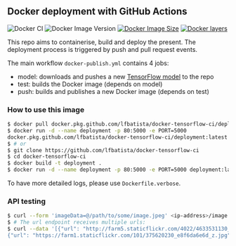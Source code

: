 ## Docker deployment with GitHub Actions
![Docker CI](https://github.com/lfbatista/docker-tensorflow-ci/workflows/Docker%20CI/badge.svg)
![Docker Image Version](https://img.shields.io/docker/v/batistaluisfilipe/docker-tensorflow-ci)
[![Docker Image Size](https://img.shields.io/docker/image-size/batistaluisfilipe/docker-tensorflow-ci)](https://hub.docker.com/r/batistaluisfilipe/docker-tensorflow-ci)
[![Docker layers](https://img.shields.io/microbadger/layers/batistaluisfilipe/docker-tensorflow-ci)](https://hub.docker.com/r/batistaluisfilipe/docker-tensorflow-ci)

This repo aims to containerise, build and deploy the present.
The deployment process is triggered by push and pull request events.

The main workflow `docker-publish.yml` contains 4 jobs:
- model: downloads and pushes a new [TensorFlow model](https://github.com/tensorflow/models/blob/master/research/object_detection/g3doc/detection_model_zoo.md) to the repo
- test: builds the Docker image (depends on model)
- push: builds and publishes a new Docker image (depends on test)

### How to use this image
```bash
$ docker pull docker.pkg.github.com/lfbatista/docker-tensorflow-ci/deployment:latest
$ docker run -d --name deployment -p 80:5000 -e PORT=5000 
docker.pkg.github.com/lfbatista/docker-tensorflow-ci/deployment:latest
$ # or
$ git clone https://github.com/lfbatista/docker-tensorflow-ci
$ cd docker-tensorflow-ci
$ docker build -t deployment .
$ docker run -d --name deployment -p 80:5000 -e PORT=5000 deployment:latest
```
To have more detailed logs, please use `Dockerfile.verbose`.

### API testing
```bash
$ curl --form 'imageData=@/path/to/some/image.jpeg' <ip-address>/image
$ # The url endpoint receives multiple urls:
$ curl --data '[{"url": "http://farm5.staticflickr.com/4022/4633531130_9834db28b2_z.jpg"},
{"url": "https://farm1.staticflickr.com/101/375620230_e8f6da6e6d_z.jpg"}' <ip-address>/url
```
